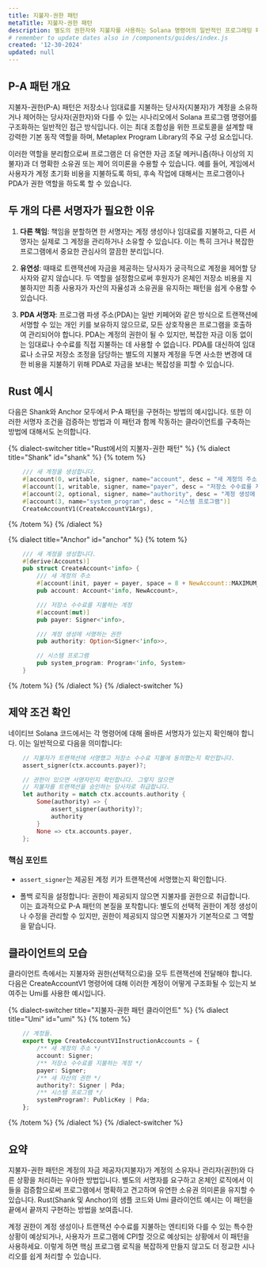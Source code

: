```yaml
---
title: 지불자-권한 패턴
metaTitle: 지불자-권한 패턴
description: 별도의 권한자와 지불자를 사용하는 Solana 명령어의 일반적인 프로그래밍 패턴입니다.
# remember to update dates also in /components/guides/index.js
created: '12-30-2024'
updated: null
---
```


## P-A 패턴 개요

지불자-권한(P-A) 패턴은 저장소나 임대료를 지불하는 당사자(지불자)가 계정을 소유하거나 제어하는 당사자(권한자)와 다를 수 있는 시나리오에서 Solana 프로그램 명령어를 구조화하는 일반적인 접근 방식입니다. 이는 최대 조합성을 위한 프로토콜을 설계할 때 강력한 기본 동작 역할을 하며, Metaplex Program Library의 주요 구성 요소입니다.

이러한 역할을 분리함으로써 프로그램은 더 유연한 자금 조달 메커니즘(하나 이상의 지불자)과 더 명확한 소유권 또는 제어 의미론을 수용할 수 있습니다. 예를 들어, 게임에서 사용자가 계정 초기화 비용을 지불하도록 하되, 후속 작업에 대해서는 프로그램이나 PDA가 권한 역할을 하도록 할 수 있습니다.

## 두 개의 다른 서명자가 필요한 이유

1. **다른 책임**:
   책임을 분할하면 한 서명자는 계정 생성이나 임대료를 지불하고, 다른 서명자는 실제로 그 계정을 관리하거나 소유할 수 있습니다. 이는 특히 크거나 복잡한 프로그램에서 중요한 관심사의 깔끔한 분리입니다.

2. **유연성**:
   때때로 트랜잭션에 자금을 제공하는 당사자가 궁극적으로 계정을 제어할 당사자와 같지 않습니다. 두 역할을 설정함으로써 후원자가 온체인 저장소 비용을 지불하지만 최종 사용자가 자산의 자율성과 소유권을 유지하는 패턴을 쉽게 수용할 수 있습니다.

3. **PDA 서명자**:
   프로그램 파생 주소(PDA)는 일반 키페어와 같은 방식으로 트랜잭션에 서명할 수 있는 개인 키를 보유하지 않으므로, 모든 상호작용은 프로그램을 호출하여 관리되어야 합니다. PDA는 계정의 권한이 될 수 있지만, 복잡한 자금 이동 없이는 임대료나 수수료를 직접 지불하는 데 사용할 수 없습니다. PDA를 대신하여 임대료나 소규모 저장소 조정을 담당하는 별도의 지불자 계정을 두면 사소한 변경에 대한 비용을 지불하기 위해 PDA로 자금을 보내는 복잡성을 피할 수 있습니다.

## Rust 예시

다음은 Shank와 Anchor 모두에서 P-A 패턴을 구현하는 방법의 예시입니다. 또한 이러한 서명자 조건을 검증하는 방법과 이 패턴과 함께 작동하는 클라이언트를 구축하는 방법에 대해서도 논의합니다.

{% dialect-switcher title="Rust에서의 지불자-권한 패턴" %}
{% dialect title="Shank" id="shank" %}
{% totem %}

```rust
    /// 새 계정을 생성합니다.
    #[account(0, writable, signer, name="account", desc = "새 계정의 주소")]
    #[account(1, writable, signer, name="payer", desc = "저장소 수수료를 지불하는 계정")]
    #[account(2, optional, signer, name="authority", desc = "계정 생성에 서명하는 권한")]
    #[account(3, name="system_program", desc = "시스템 프로그램")]
    CreateAccountV1(CreateAccountV1Args),
```

{% /totem %}
{% /dialect %}

{% dialect title="Anchor" id="anchor" %}
{% totem %}

```rust
    /// 새 계정을 생성합니다.
    #[derive(Accounts)]
    pub struct CreateAccount<'info> {
        /// 새 계정의 주소
        #[account(init, payer = payer, space = 8 + NewAccount::MAXIMUM_SIZE)]
        pub account: Account<'info, NewAccount>,

        /// 저장소 수수료를 지불하는 계정
        #[account(mut)]
        pub payer: Signer<'info>,

        /// 계정 생성에 서명하는 권한
        pub authority: Option<Signer<'info>>,

        // 시스템 프로그램
        pub system_program: Program<'info, System>
    }
```

{% /totem %}
{% /dialect %}
{% /dialect-switcher %}

## 제약 조건 확인

네이티브 Solana 코드에서는 각 명령어에 대해 올바른 서명자가 있는지 확인해야 합니다. 이는 일반적으로 다음을 의미합니다:

```rust
    // 지불자가 트랜잭션에 서명했고 저장소 수수료 지불에 동의했는지 확인합니다.
    assert_signer(ctx.accounts.payer)?;

    // 권한이 있으면 서명자인지 확인합니다. 그렇지 않으면
    // 지불자를 트랜잭션을 승인하는 당사자로 취급합니다.
    let authority = match ctx.accounts.authority {
        Some(authority) => {
            assert_signer(authority)?;
            authority
        }
        None => ctx.accounts.payer,
    };
```

### 핵심 포인트

* `assert_signer`는 제공된 계정 키가 트랜잭션에 서명했는지 확인합니다.

* 폴백 로직을 설정합니다: 권한이 제공되지 않으면 지불자를 권한으로 취급합니다.
이는 효과적으로 P-A 패턴의 본질을 포착합니다: 별도의 선택적 권한이 계정 생성이나 수정을 관리할 수 있지만, 권한이 제공되지 않으면 지불자가 기본적으로 그 역할을 맡습니다.

## 클라이언트의 모습

클라이언트 측에서는 지불자와 권한(선택적으로)을 모두 트랜잭션에 전달해야 합니다. 다음은 CreateAccountV1 명령어에 대해 이러한 계정이 어떻게 구조화될 수 있는지 보여주는 Umi를 사용한 예시입니다.

{% dialect-switcher title="지불자-권한 패턴 클라이언트" %}
{% dialect title="Umi" id="umi" %}
{% totem %}

```ts
    // 계정들.
    export type CreateAccountV1InstructionAccounts = {
        /** 새 계정의 주소 */
        account: Signer;
        /** 저장소 수수료를 지불하는 계정 */
        payer: Signer;
        /** 새 자산의 권한 */
        authority?: Signer | Pda;
        /** 시스템 프로그램 */
        systemProgram?: PublicKey | Pda;
    };
```

{% /totem %}
{% /dialect %}
{% /dialect-switcher %}

## 요약

지불자-권한 패턴은 계정의 자금 제공자(지불자)가 계정의 소유자나 관리자(권한)와 다른 상황을 처리하는 우아한 방법입니다. 별도의 서명자를 요구하고 온체인 로직에서 이들을 검증함으로써 프로그램에서 명확하고 견고하며 유연한 소유권 의미론을 유지할 수 있습니다. Rust(Shank 및 Anchor)의 샘플 코드와 Umi 클라이언트 예시는 이 패턴을 끝에서 끝까지 구현하는 방법을 보여줍니다.

계정 권한이 계정 생성이나 트랜잭션 수수료를 지불하는 엔티티와 다를 수 있는 특수한 상황이 예상되거나, 사용자가 프로그램에 CPI할 것으로 예상되는 상황에서 이 패턴을 사용하세요. 이렇게 하면 핵심 프로그램 로직을 복잡하게 만들지 않고도 더 정교한 시나리오를 쉽게 처리할 수 있습니다.